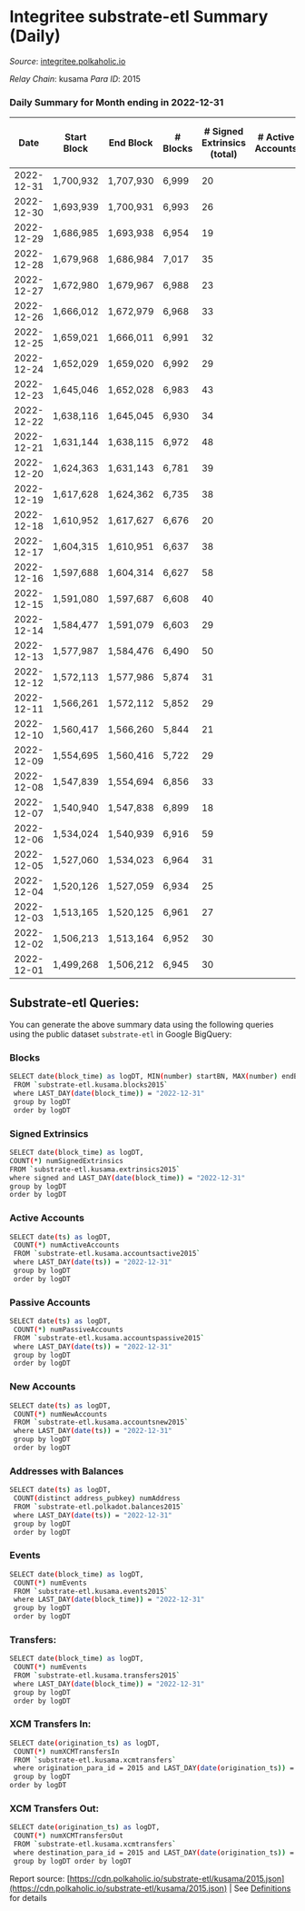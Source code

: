 # Integritee substrate-etl Summary (Daily)

_Source_: [integritee.polkaholic.io](https://integritee.polkaholic.io)

*Relay Chain*: kusama
*Para ID*: 2015



### Daily Summary for Month ending in 2022-12-31


| Date | Start Block | End Block | # Blocks | # Signed Extrinsics (total) | # Active Accounts | # Passive | # New | # Addresses with Balances | # Events | # Transfers | # XCM Transfers In | # XCM Transfers Out | Issues | 
| ---- | ----------- | --------- | -------- | --------------------------- | ----------------- | --------- | ----- | ------------------------- | -------- | ----------- | ------------------ | ------------------- | ------ |
| 2022-12-31 | 1,700,932 | 1,707,930 | 6,999 | 20 |  |  |  | 12,871 | 14,127 | 12 ($302.23) |   |   |  |
| 2022-12-30 | 1,693,939 | 1,700,931 | 6,993 | 26 |  |  |  | 12,869 | 14,150 | 13 ($344.86) |   |   |  |
| 2022-12-29 | 1,686,985 | 1,693,938 | 6,954 | 19 |  |  |  | 12,866 | 14,033 | 13 ($2,324.43) |   |   |  |
| 2022-12-28 | 1,679,968 | 1,686,984 | 7,017 | 35 |  |  |  | 12,865 | 14,256 | 19 ($884.30) |   |   |  |
| 2022-12-27 | 1,672,980 | 1,679,967 | 6,988 | 23 |  |  |  | 12,865 | 14,129 | 13 ($5,966.70) |   |   |  |
| 2022-12-26 | 1,666,012 | 1,672,979 | 6,968 | 33 |  |  |  | 12,865 | 14,144 | 15 ($449.18) |   |   |  |
| 2022-12-25 | 1,659,021 | 1,666,011 | 6,991 | 32 |  |  |  | 12,865 | 14,183 | 16 ($714.01) |   |   |  |
| 2022-12-24 | 1,652,029 | 1,659,020 | 6,992 | 29 |  |  |  | 12,865 | 14,162 | 11 ($2,734.07) |   |   |  |
| 2022-12-23 | 1,645,046 | 1,652,028 | 6,983 | 43 |  |  |  | 12,865 | 14,239 | 27 ($17,315.30) |   |   |  |
| 2022-12-22 | 1,638,116 | 1,645,045 | 6,930 | 34 |  |  |  | 12,863 | 14,083 | 18 ($22,725.55) |   |   |  |
| 2022-12-21 | 1,631,144 | 1,638,115 | 6,972 | 48 |  |  |  | 12,861 | 14,248 | 17 ($2,764.04) |   |   |  |
| 2022-12-20 | 1,624,363 | 1,631,143 | 6,781 | 39 |  |  |  | 12,860 | 13,811 | 24 ($4,256.50) |   |   |  |
| 2022-12-19 | 1,617,628 | 1,624,362 | 6,735 | 38 |  |  |  | 12,857 | 13,709 | 21 ($1,644.01) |   |   |  |
| 2022-12-18 | 1,610,952 | 1,617,627 | 6,676 | 20 |  |  |  | 12,856 | 13,483 | 11 ($780.30) |   |   |  |
| 2022-12-17 | 1,604,315 | 1,610,951 | 6,637 | 38 |  |  |  | 12,855 | 13,515 | 22 ($3,492.68) |   |   |  |
| 2022-12-16 | 1,597,688 | 1,604,314 | 6,627 | 58 |  |  |  | 12,854 | 13,620 | 28 ($1,840.70) |   |   |  |
| 2022-12-15 | 1,591,080 | 1,597,687 | 6,608 | 40 |  |  |  | 12,854 | 13,476 | 19 ($9,021.91) |   |   |  |
| 2022-12-14 | 1,584,477 | 1,591,079 | 6,603 | 29 |  |  |  | 12,850 | 13,409 | 21 ($4,255.06) |   |   |  |
| 2022-12-13 | 1,577,987 | 1,584,476 | 6,490 | 50 |  |  |  | 12,849 | 13,302 | 32 ($37,697.82) |   |   |  |
| 2022-12-12 | 1,572,113 | 1,577,986 | 5,874 | 31 |  |  |  |  | 11,940 | 20 ($2,159.83) |   |   |  |
| 2022-12-11 | 1,566,261 | 1,572,112 | 5,852 | 29 |  |  |  |  | 11,887 | 15 ($1,056.10) |   |   |  |
| 2022-12-10 | 1,560,417 | 1,566,260 | 5,844 | 21 |  |  |  |  | 11,822 | 11 ($592.69) |   |   |  |
| 2022-12-09 | 1,554,695 | 1,560,416 | 5,722 | 29 |  |  |  |  | 11,632 | 17 ($636.06) |   |   |  |
| 2022-12-08 | 1,547,839 | 1,554,694 | 6,856 | 33 |  |  |  | 12,845 | 13,926 | 24 ($5,294.19) |   | 1 ($0.32) |  |
| 2022-12-07 | 1,540,940 | 1,547,838 | 6,899 | 18 |  |  |  | 12,844 | 13,912 | 12 ($387.73) |   |   |  |
| 2022-12-06 | 1,534,024 | 1,540,939 | 6,916 | 59 |  |  |  | 12,844 | 14,204 | 43 ($13,626.77) |   |   |  |
| 2022-12-05 | 1,527,060 | 1,534,023 | 6,964 | 31 |  |  |  | 12,841 | 14,120 | 19 ($3,788.23) |   |   |  |
| 2022-12-04 | 1,520,126 | 1,527,059 | 6,934 | 25 |  |  |  | 12,841 | 14,027 | 14 ($409.65) |   |   |  |
| 2022-12-03 | 1,513,165 | 1,520,125 | 6,961 | 27 |  |  |  | 12,840 | 14,090 | 16 ($791.02) |   |   |  |
| 2022-12-02 | 1,506,213 | 1,513,164 | 6,952 | 30 |  |  |  | 12,840 | 14,095 | 15 ($2,461.15) |   |   |  |
| 2022-12-01 | 1,499,268 | 1,506,212 | 6,945 | 30 |  |  |  | 12,840 | 14,083 | 20 ($857.40) |   |   |  |

## Substrate-etl Queries:
You can generate the above summary data using the following queries using the public dataset `substrate-etl` in Google BigQuery:

### Blocks
```bash
SELECT date(block_time) as logDT, MIN(number) startBN, MAX(number) endBN, COUNT(*) numBlocks 
 FROM `substrate-etl.kusama.blocks2015`  
 where LAST_DAY(date(block_time)) = "2022-12-31" 
 group by logDT 
 order by logDT
```

### Signed Extrinsics
```bash
SELECT date(block_time) as logDT, 
COUNT(*) numSignedExtrinsics 
FROM `substrate-etl.kusama.extrinsics2015`  
where signed and LAST_DAY(date(block_time)) = "2022-12-31" 
group by logDT 
order by logDT
```

### Active Accounts
```bash
SELECT date(ts) as logDT, 
 COUNT(*) numActiveAccounts 
 FROM `substrate-etl.kusama.accountsactive2015` 
 where LAST_DAY(date(ts)) = "2022-12-31" 
 group by logDT 
 order by logDT
```

### Passive Accounts
```bash
SELECT date(ts) as logDT, 
 COUNT(*) numPassiveAccounts 
 FROM `substrate-etl.kusama.accountspassive2015` 
 where LAST_DAY(date(ts)) = "2022-12-31" 
 group by logDT 
 order by logDT
```

### New Accounts
```bash
SELECT date(ts) as logDT, 
 COUNT(*) numNewAccounts 
 FROM `substrate-etl.kusama.accountsnew2015` 
 where LAST_DAY(date(ts)) = "2022-12-31" 
 group by logDT
 order by logDT
```

### Addresses with Balances
```bash
SELECT date(ts) as logDT,
 COUNT(distinct address_pubkey) numAddress 
 FROM `substrate-etl.polkadot.balances2015` 
 where LAST_DAY(date(ts)) = "2022-12-31" 
 group by logDT 
 order by logDT
```

### Events
```bash
SELECT date(block_time) as logDT, 
 COUNT(*) numEvents 
 FROM `substrate-etl.kusama.events2015` 
 where LAST_DAY(date(block_time)) = "2022-12-31" 
 group by logDT 
 order by logDT
```

### Transfers:
```bash
SELECT date(block_time) as logDT, 
 COUNT(*) numEvents 
 FROM `substrate-etl.kusama.transfers2015` 
 where LAST_DAY(date(block_time)) = "2022-12-31" 
 group by logDT 
 order by logDT
```

### XCM Transfers In:
```bash
SELECT date(origination_ts) as logDT, 
 COUNT(*) numXCMTransfersIn 
 FROM `substrate-etl.kusama.xcmtransfers` 
 where origination_para_id = 2015 and LAST_DAY(date(origination_ts)) = "2022-12-31" 
 group by logDT 
order by logDT
```

### XCM Transfers Out:
```bash
SELECT date(origination_ts) as logDT, 
 COUNT(*) numXCMTransfersOut 
 FROM `substrate-etl.kusama.xcmtransfers` 
 where destination_para_id = 2015 and LAST_DAY(date(origination_ts)) = "2022-12-31" 
 group by logDT order by logDT
```


Report source: [https://cdn.polkaholic.io/substrate-etl/kusama/2015.json](https://cdn.polkaholic.io/substrate-etl/kusama/2015.json) | See [Definitions](/DEFINITIONS.md) for details
